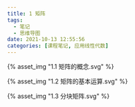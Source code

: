 ```yaml
---
title: 1 矩阵
tags:
  - 笔记
  - 思维导图
date: 2021-10-13 12:55:56
categories: [课程笔记, 应用线性代数]
---
```


{% asset_img "1.1 矩阵的概念.svg" %}

<!--more-->

{% asset_img "1.2 矩阵的基本运算.svg" %}

{% asset_img "1.3 分块矩阵.svg" %}

